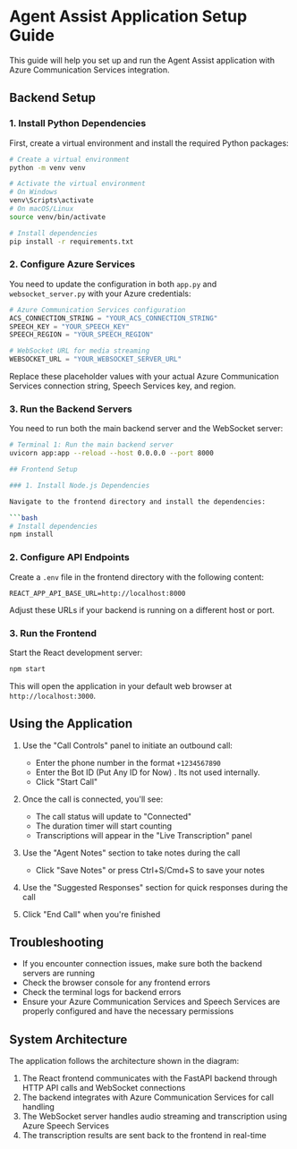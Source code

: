 # Agent Assist Application Setup Guide

This guide will help you set up and run the Agent Assist application with Azure Communication Services integration.

## Backend Setup

### 1. Install Python Dependencies

First, create a virtual environment and install the required Python packages:

```bash
# Create a virtual environment
python -m venv venv

# Activate the virtual environment
# On Windows
venv\Scripts\activate
# On macOS/Linux
source venv/bin/activate

# Install dependencies
pip install -r requirements.txt
```

### 2. Configure Azure Services

You need to update the configuration in both `app.py` and `websocket_server.py` with your Azure credentials:

```python
# Azure Communication Services configuration
ACS_CONNECTION_STRING = "YOUR_ACS_CONNECTION_STRING"
SPEECH_KEY = "YOUR_SPEECH_KEY"
SPEECH_REGION = "YOUR_SPEECH_REGION"

# WebSocket URL for media streaming
WEBSOCKET_URL = "YOUR_WEBSOCKET_SERVER_URL"
```

Replace these placeholder values with your actual Azure Communication Services connection string, Speech Services key, and region.

### 3. Run the Backend Servers

You need to run both the main backend server and the WebSocket server:

```bash
# Terminal 1: Run the main backend server
uvicorn app:app --reload --host 0.0.0.0 --port 8000

## Frontend Setup

### 1. Install Node.js Dependencies

Navigate to the frontend directory and install the dependencies:

```bash
# Install dependencies
npm install
```

### 2. Configure API Endpoints

Create a `.env` file in the frontend directory with the following content:

```
REACT_APP_API_BASE_URL=http://localhost:8000
```

Adjust these URLs if your backend is running on a different host or port.

### 3. Run the Frontend

Start the React development server:

```bash
npm start
```

This will open the application in your default web browser at `http://localhost:3000`.

## Using the Application

1. Use the "Call Controls" panel to initiate an outbound call:
   - Enter the phone number in the format `+1234567890`
   - Enter the Bot ID (Put Any ID for Now) . Its not used internally.
   - Click "Start Call"

2. Once the call is connected, you'll see:
   - The call status will update to "Connected"
   - The duration timer will start counting
   - Transcriptions will appear in the "Live Transcription" panel

3. Use the "Agent Notes" section to take notes during the call
   - Click "Save Notes" or press Ctrl+S/Cmd+S to save your notes

4. Use the "Suggested Responses" section for quick responses during the call

5. Click "End Call" when you're finished

## Troubleshooting

- If you encounter connection issues, make sure both the backend servers are running
- Check the browser console for any frontend errors
- Check the terminal logs for backend errors
- Ensure your Azure Communication Services and Speech Services are properly configured and have the necessary permissions

## System Architecture

The application follows the architecture shown in the diagram:

1. The React frontend communicates with the FastAPI backend through HTTP API calls and WebSocket connections
2. The backend integrates with Azure Communication Services for call handling
3. The WebSocket server handles audio streaming and transcription using Azure Speech Services
4. The transcription results are sent back to the frontend in real-time
